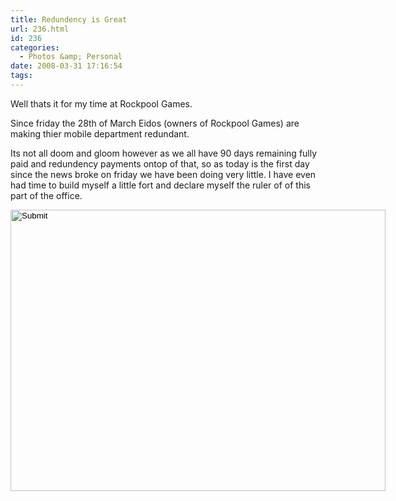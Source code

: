 ```yaml
---
title: Redundency is Great
url: 236.html
id: 236
categories:
  - Photos &amp; Personal
date: 2008-03-31 17:16:54
tags:
---
```


Well thats it for my time at Rockpool Games.

Since friday the 28th of March Eidos (owners of Rockpool Games) are making thier mobile department redundant.
<!-- more -->
Its not all doom and gloom however as we all have 90 days remaining fully paid and redundency payments ontop of that, so as today is the first day since the news broke on friday we have been doing very little. I have even had time to build myself a little fort and declare myself the ruler of of this part of the office.

<input width="600" type="image" height="450" src="https://mikecann.co.uk/wp-content/uploads/2008/03/dsc00003.jpg" />